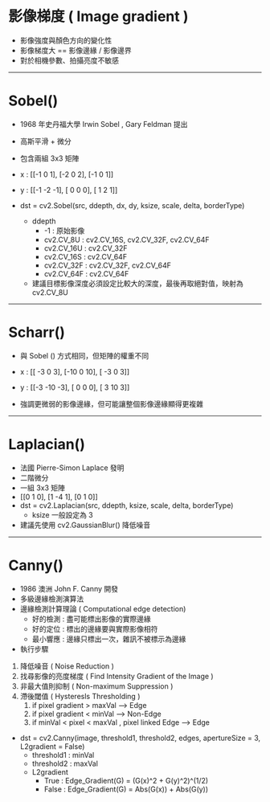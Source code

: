 # 影像梯度 ( Image gradient )
- 影像強度與顏色方向的變化性
- 影像梯度大 == 影像邊緣 / 影像邊界
- 對於相機參數、拍攝亮度不敏感
---
# Sobel()
- 1968 年史丹福大學 Irwin Sobel , Gary Feldman 提出
- 高斯平滑 + 微分
- 包含兩組 3x3 矩陣
- x : [[-1  0  1],
       [-2  0  2],
       [-1  0  1]]

- y : [[-1 -2 -1],
       [ 0  0  0],
       [ 1  2  1]]
- dst = cv2.Sobel(src, ddepth, dx, dy, ksize, scale, delta, borderType)
    * ddepth
      * -1 : 原始影像
      * cv2.CV_8U  : cv2.CV_16S, cv2.CV_32F, cv2.CV_64F
      * cv2.CV_16U : cv2.CV_32F
      * cv2.CV_16S : cv2.CV_64F
      * cv2.CV_32F : cv2.CV_32F, cv2.CV_64F
      * cv2.CV_64F : cv2.CV_64F
    * 建議目標影像深度必須設定比較大的深度，最後再取絕對值，映射為 cv2.CV_8U 
---
# Scharr()
- 與 Sobel () 方式相同，但矩陣的權重不同
- x : [[ -3  0   3],
       [-10  0  10],
       [ -3  0   3]]

- y : [[-3 -10 -3],
       [ 0   0  0],
       [ 3  10  3]]
- 強調更微弱的影像邊緣，但可能讓整個影像邊緣顯得更複雜

---
# Laplacian()
- 法國 Pierre-Simon Laplace 發明
- 二階微分
- 一組 3x3 矩陣
- [[0  1  0],
   [1 -4  1],
   [0  1  0]]
- dst = cv2.Laplacian(src, ddepth, ksize, scale, delta, borderType)
  * ksize 一般設定為 3
- 建議先使用 cv2.GaussianBlur() 降低噪音

---
# Canny()
- 1986 澳洲 John F. Canny 開發
- 多級邊緣檢測演算法
- 邊緣檢測計算理論 ( Computational edge detection)
  * 好的檢測 : 盡可能標出影像的實際邊緣
  * 好的定位 : 標出的邊緣要與實際影像相符
  * 最小響應 : 邊緣只標出一次，雜訊不被標示為邊緣
- 執行步驟
1. 降低噪音 ( Noise Reduction )
2. 找尋影像的亮度梯度 ( Find Intensity Gradient of the Image )
3. 非最大值則抑制 ( Non-maximum Suppression )
4. 滯後閾值 ( Hysteresls Thresholding )
   1) if pixel gradient > maxVal --> Edge
   2) if pixel gradient < minVal --> Non-Edge
   3) if minVal < pixel < maxVal , pixel linked Edge --> Edge
- dst = cv2.Canny(image, threshold1, threshold2, edges, apertureSize = 3, L2gradient = False)
    * threshold1 : minVal
    * threshold2 : maxVal
    * L2gradient
      * True  : Edge_Gradient(G) = (G(x)^2 + G(y)^2)^(1/2)
      * False : Edge_Gradient(G) = Abs(G(x)) + Abs(G(y))